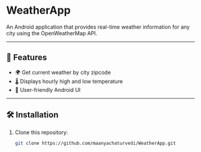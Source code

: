 # WeatherApp
An Android application that provides real-time weather information for any city using the OpenWeatherMap API.

---

## 📱 Features
- 🌍 Get current weather by city zipcode
- 🌡️ Displays hourly high and low temperature
- 📱 User-friendly Android UI

---

## 🛠️ Installation

1. Clone this repository:
   ```bash
   git clone https://github.com/maanyachaturvedi/WeatherApp.git
